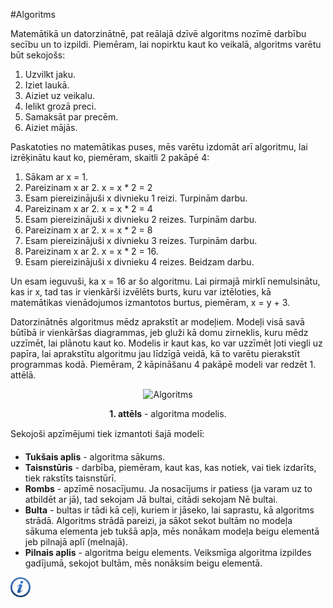 #Algoritms

Matemātikā un datorzinātnē, pat reālajā dzīvē algoritms nozīmē darbību secību un to izpildi. Piemēram, lai nopirktu kaut ko veikalā, algoritms varētu būt sekojošs:

1. Uzvilkt jaku.
1. Iziet laukā.
1. Aiziet uz veikalu.
1. Ielikt grozā preci.
1. Samaksāt par precēm.
1. Aiziet mājās.


Paskatoties no matemātikas puses, mēs varētu izdomāt arī algoritmu, lai izrēķinātu kaut ko, piemēram, skaitli 2 pakāpē 4:

1. Sākam ar x = 1.
1. Pareizinam x ar 2. x = x * 2 = 2
1. Esam piereizinājuši x divnieku 1 reizi. Turpinām darbu.
1. Pareizinam x ar 2. x = x * 2 = 4
1. Esam piereizinājuši x divnieku 2 reizes. Turpinām darbu.
1. Pareizinam x ar 2. x = x * 2 = 8
1. Esam piereizinājuši x divnieku 3 reizes. Turpinām darbu.
1. Pareizinam x ar 2. x = x * 2 = 16.
1. Esam piereizinājuši x divnieku 4 reizes. Beidzam darbu.


Un esam ieguvuši, ka x = 16 ar šo algoritmu. Lai pirmajā mirklī nemulsinātu, kas ir x, tad tas ir vienkārši izvēlēts burts, kuru var iztēloties, kā matemātikas vienādojumos izmantotos burtus, piemēram, x = y + 3.

Datorzinātnēs algoritmus mēdz aprakstīt ar modeļiem. Modeļi visā savā būtībā ir vienkāršas diagrammas, jeb gluži kā domu zirneklis, kuru mēdz uzzīmēt, lai plānotu kaut ko. Modelis ir kaut kas, ko var uzzīmēt ļoti viegli uz papīra, lai aprakstītu algoritmu jau līdzīgā veidā, kā to varētu pierakstīt programmas kodā. Piemēram, 2 kāpināšanu 4 pakāpē modeli var redzēt 1. attēlā.

<center>

![Algoritms](/media/theory/algorithm.png)

**1. attēls** - algoritma modelis.

</center>

Sekojoši apzīmējumi tiek izmantoti šajā modelī:

- **Tukšais aplis** - algoritma sākums.
- **Taisnstūris** - darbība, piemēram, kaut kas, kas notiek, vai tiek izdarīts, tiek rakstīts taisnstūrī.
- **Rombs** - apzīmē nosacījumu. Ja nosacījums ir patiess (ja varam uz to atbildēt ar jā), tad sekojam Jā bultai, citādi sekojam Nē bultai.
- **Bulta** - bultas ir tādi kā ceļi, kuriem ir jāseko, lai saprastu, kā algoritms strādā. Algoritms strādā pareizi, ja sākot sekot bultām no modeļa sākuma elementa jeb tukšā apļa, mēs nonākam modeļa beigu elementā jeb pilnajā aplī (melnajā).
- **Pilnais aplis** - algoritma beigu elements. Veiksmīga algoritma izpildes gadījumā, sekojot bultām, mēs nonāksim beigu elementā.


<a href="http://en.wikipedia.org/wiki/Algorithm" target="_blank">![Vairāk informācija](/media/theory/information.png)</a>